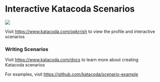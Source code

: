 # Interactive Katacoda Scenarios

[![](http://shields.katacoda.com/katacoda/opkrrish/count.svg)](https://www.katacoda.com/opkrrish "Get your profile on Katacoda.com")

Visit https://www.katacoda.com/opkrrish to view the profile and interactive scenarios

### Writing Scenarios
Visit https://www.katacoda.com/docs to learn more about creating Katacoda scenarios

For examples, visit https://github.com/katacoda/scenario-example
